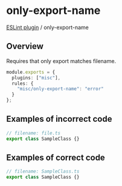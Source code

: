 # only-export-name

[ESLint plugin](https://ilyub.github.io/eslint-plugin-misc/) / only-export-name

## Overview

Requires that only export matches filename.

```ts
module.exports = {
  plugins: ["misc"],
  rules: {
    "misc/only-export-name": "error"
  }
};
```

## Examples of incorrect code

```ts
// filename: file.ts
export class SampleClass {}
```

## Examples of correct code

```ts
// filename: SampleClass.ts
export class SampleClass {}
```